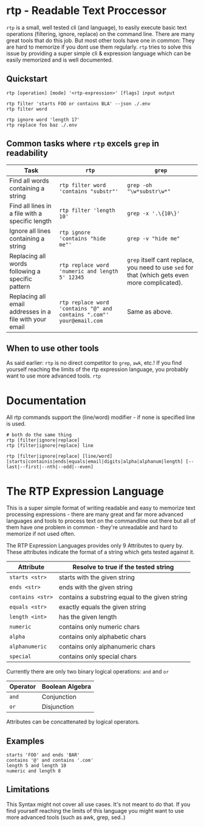 # rtp - Readable Text Proccessor

`rtp` is a small, well tested cli (and language), to easily execute basic text operations
(filtering, ignore, replace) on the command line. There are many great tools that do this job.
But most other tools have one in common: They are hard to memorize if you dont use them regularly.
`rtp` tries to solve this issue by providing a super simple cli & expression language which can
be easily memorized and is well documented.

## Quickstart

```
rtp [operation] [mode] '<rtp-expression>' [flags] input output

rtp filter 'starts FOO or contains BLA' --json ./.env
rtp filter word 

rtp ignore word 'length 17'
rtp replace foo baz ./.env
```

## Common tasks where `rtp` excels `grep` in readability

| Task                                                    | `rtp`                                                              | `grep`                                                                                         |
|---------------------------------------------------------|--------------------------------------------------------------------|------------------------------------------------------------------------------------------------|
| Find all words containing a string                      | `rtp filter word 'contains "substr"'`                              | `grep -oh "\w*substr\w*"`                                                                      |
| Find all lines in a file with a specific length         | `rtp filter 'length 10'`                                           | `grep -x '.\{10\}'`                                                                            |                        |                              | `grep -oh "\w*substr\w*"` |
| Ignore all lines containing a string                    | `rtp ignore 'contains "hide me"'`                                  | `grep -v "hide me"`                                                                            |
| Replacing all words following a specific pattern        | `rtp replace word 'numeric and length 5' 12345`                      | `grep` itself cant replace, you need to use `sed` for that (which gets even more complicated). |
| Replacing all email addresses in a file with your email | `rtp replace word 'contains "@" and contains ".com"' your@email.com` | Same as above.                                                                                 |


## When to use other tools

As said earlier: `rtp` is no direct competitor to `grep`, `awk`, etc.! If you find yourself reaching the limits of the rtp expression language, you probably want to use more advanced tools. `rtp` 



# Documentation

All rtp commands support the (line/word) modifier - if none is specified line is used.

```
# both do the same thing
rtp [filter|ignore|replace]
rtp [filter|ignore|replace] line
```

```
rtp [filter|ignore|replace] [line/word] [starts|containis|ends|equals|email|digits|alpha|alphanum|length] [--last|--first|--nth|--odd|--even]
```

# The RTP Expression Language

This is a super simple format of writing readable and easy to memorize text processing expressions - there are many great and far more advanced languages and tools to process text on the commandline out there but all of them have one problem in common - they're unreadable and hard to memorize if not used often.

The RTP Expression Languages provides only 9 Attributes to query by. These attributes indicate the format of a string which gets tested against it.

| Attribute        | Resolve to true if the tested string           |
|------------------|------------------------------------------------|
| `starts <str>`   | starts with the given string                   |
| `ends <str>`     | ends with the given string                     |
| `contains <str>` | contains a substring equal to the given string |
| `equals <str>`   | exactly equals the given string                |
| `length <int>`   | has the given length                           |
| `numeric`        | contains only numeric chars                    |
| `alpha`          | contains only alphabetic chars                 |
| `alphanumeric`   | contains only alphanumeric chars               |
| `special`        | contains only special chars                    |

Currently there are only two binary logical operations: `and` and `or`

| Operator | Boolean Algebra |
|----------|-----------------|
| `and`    | Conjunction     |
| `or`     | Disjunction     |

Attributes can be concattenated by logical operators.

## Examples

```
starts 'FOO' and ends 'BAR'
contains '@' and contains '.com'
length 5 and length 10
numeric and length 8
```

## Limitations

This Syntax might not cover all use cases. It's not meant to do that. If you find yourself reaching the limits of this language you might want to use more advanced tools (such as awk, grep, sed..)

